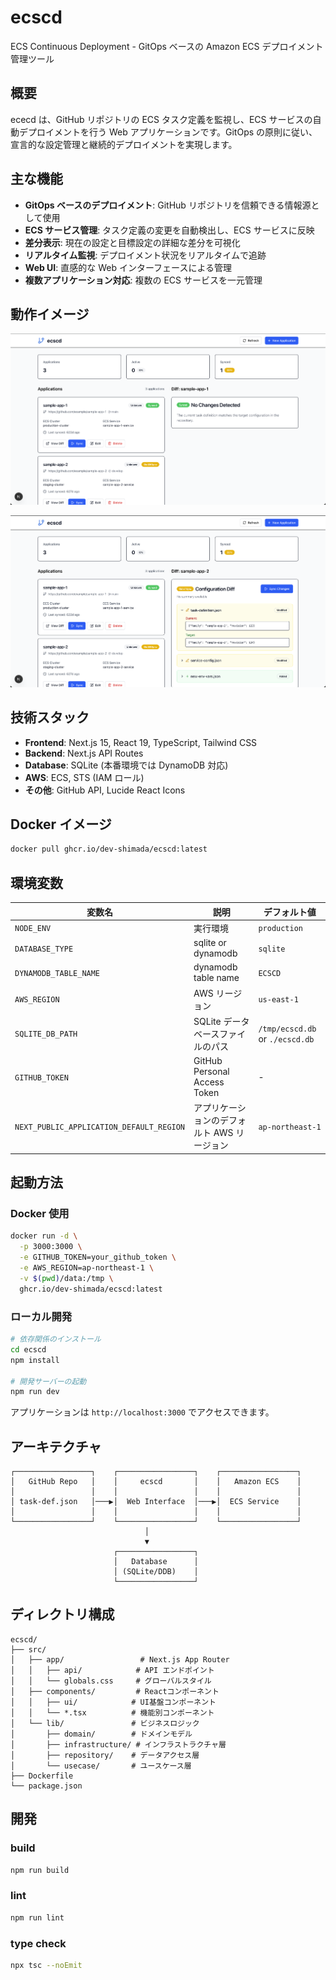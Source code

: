 # ecscd

ECS Continuous Deployment - GitOps ベースの Amazon ECS デプロイメント管理ツール

## 概要

ececd は、GitHub リポジトリの ECS タスク定義を監視し、ECS サービスの自動デプロイメントを行う Web アプリケーションです。GitOps の原則に従い、宣言的な設定管理と継続的デプロイメントを実現します。

## 主な機能

- **GitOps ベースのデプロイメント**: GitHub リポジトリを信頼できる情報源として使用
- **ECS サービス管理**: タスク定義の変更を自動検出し、ECS サービスに反映
- **差分表示**: 現在の設定と目標設定の詳細な差分を可視化
- **リアルタイム監視**: デプロイメント状況をリアルタイムで追跡
- **Web UI**: 直感的な Web インターフェースによる管理
- **複数アプリケーション対応**: 複数の ECS サービスを一元管理

## 動作イメージ

![動作イメージ1](docs/image1.png)

![動作イメージ2](docs/image2.png)

## 技術スタック

- **Frontend**: Next.js 15, React 19, TypeScript, Tailwind CSS
- **Backend**: Next.js API Routes
- **Database**: SQLite (本番環境では DynamoDB 対応)
- **AWS**: ECS, STS (IAM ロール)
- **その他**: GitHub API, Lucide React Icons

## Docker イメージ

```bash
docker pull ghcr.io/dev-shimada/ecscd:latest
```

## 環境変数

| 変数名                                   | 説明                                        | デフォルト値                    |
| ---------------------------------------- | ------------------------------------------- | ------------------------------- |
| `NODE_ENV`                               | 実行環境                                    | `production`                    |
| `DATABASE_TYPE`                          | sqlite or dynamodb                          | `sqlite`                        |
| `DYNAMODB_TABLE_NAME`                    | dynamodb table name                         | `ECSCD`                         |
| `AWS_REGION`                             | AWS リージョン                              | `us-east-1`                     |
| `SQLITE_DB_PATH`                         | SQLite データベースファイルのパス           | `/tmp/ecscd.db` or `./ecscd.db` |
| `GITHUB_TOKEN`                           | GitHub Personal Access Token                | -                               |
| `NEXT_PUBLIC_APPLICATION_DEFAULT_REGION` | アプリケーションのデフォルト AWS リージョン | `ap-northeast-1`                |

## 起動方法

### Docker 使用

```bash
docker run -d \
  -p 3000:3000 \
  -e GITHUB_TOKEN=your_github_token \
  -e AWS_REGION=ap-northeast-1 \
  -v $(pwd)/data:/tmp \
  ghcr.io/dev-shimada/ecscd:latest
```

### ローカル開発

```bash
# 依存関係のインストール
cd ecscd
npm install

# 開発サーバーの起動
npm run dev
```

アプリケーションは `http://localhost:3000` でアクセスできます。

## アーキテクチャ

```
┌─────────────────┐    ┌─────────────────┐    ┌─────────────────┐
│   GitHub Repo   │    │     ecscd       │    │   Amazon ECS    │
│                 │    │                 │    │                 │
│ task-def.json   │───▶│  Web Interface  │───▶│  ECS Service    │
│                 │    │                 │    │                 │
└─────────────────┘    └─────────────────┘    └─────────────────┘
                              │
                              ▼
                       ┌─────────────────┐
                       │   Database      │
                       │ (SQLite/DDB)    │
                       └─────────────────┘
```

## ディレクトリ構成

```
ecscd/
├── src/
│   ├── app/                 # Next.js App Router
│   │   ├── api/            # API エンドポイント
│   │   └── globals.css     # グローバルスタイル
│   ├── components/         # Reactコンポーネント
│   │   ├── ui/            # UI基盤コンポーネント
│   │   └── *.tsx          # 機能別コンポーネント
│   └── lib/               # ビジネスロジック
│       ├── domain/        # ドメインモデル
│       ├── infrastructure/ # インフラストラクチャ層
│       ├── repository/    # データアクセス層
│       └── usecase/       # ユースケース層
├── Dockerfile
└── package.json
```

## 開発

### build

```bash
npm run build
```

### lint

```bash
npm run lint
```

### type check

```bash
npx tsc --noEmit
```

